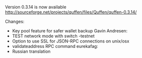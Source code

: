 Version 0.3.14 is now available
http://sourceforge.net/projects/quffen/files/Quffen/quffen-0.3.14/

Changes:
* Key pool feature for safer wallet backup
Gavin Andresen:
* TEST network mode with switch -testnet
* Option to use SSL for JSON-RPC connections on unix/osx
* validateaddress RPC command
eurekafag:
* Russian translation
